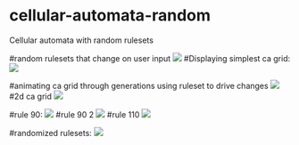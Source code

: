# cellular-automata-random
Cellular automata with random rulesets

#random rulesets that change on user input
<img src="https://media.giphy.com/media/l3vRjfgQhIgQc8jE4/giphy.gif"/>
#Displaying simplest ca grid:
<img src="https://media.giphy.com/media/l0MYH5oj0xwOmu5tS/giphy.gif"/>

#animating ca grid through generations using ruleset to drive changes
<img src ="https://media.giphy.com/media/3o6Zt1gMxtBvZ6WmPu/giphy.gif"/>
#2d ca grid
<img src="https://media.giphy.com/media/l2SpUXhS6dT3kBzqM/giphy.gif"/>

#rule 90:
<img src = "https://media.giphy.com/media/l0MYLRpQOCHujsCcM/giphy.gif"/>
#rule 90 2
<img src="https://media.giphy.com/media/l3vRc7NYhPdbuipgc/giphy.gif"/>
#rule 110
<img src="https://media.giphy.com/media/3o7TKBFDPA55K3iBwc/giphy.gif"/>

#randomized rulesets:
<img src="https://media.giphy.com/media/l0HlEsrM3QqHahlLi/giphy.gif"/>